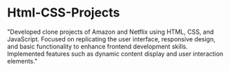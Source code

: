 # Html-CSS-Projects
"Developed clone projects of Amazon and Netflix using HTML, CSS, and JavaScript. Focused on replicating the user interface, responsive design, and basic functionality to enhance frontend development skills. Implemented features such as dynamic content display and user interaction elements."
